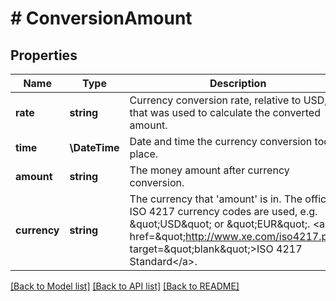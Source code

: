 # # ConversionAmount

## Properties

Name | Type | Description | Notes
------------ | ------------- | ------------- | -------------
**rate** | **string** | Currency conversion rate, relative to USD, that was used to calculate the converted amount. | [optional]
**time** | **\DateTime** | Date and time the currency conversion took place. | [optional]
**amount** | **string** | The money amount after currency conversion. | [optional]
**currency** | **string** | The currency that &#39;amount&#39; is in. The official ISO 4217 currency codes are used, e.g. \&quot;USD\&quot; or \&quot;EUR\&quot;. &lt;a href&#x3D;\&quot;http://www.xe.com/iso4217.php\&quot; target&#x3D;\&quot;blank\&quot;&gt;ISO 4217 Standard&lt;/a&gt;. | [optional]

[[Back to Model list]](../../README.md#models) [[Back to API list]](../../README.md#endpoints) [[Back to README]](../../README.md)

